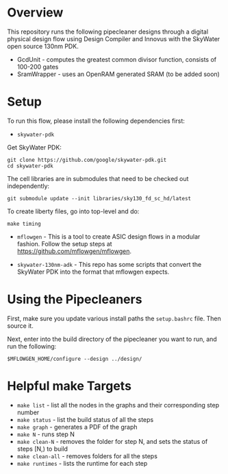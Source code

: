 # Overview
This repository runs the following pipecleaner designs through a digital physical design flow using Design Compiler and Innovus with the SkyWater open source 130nm PDK.
*  GcdUnit - computes the greatest common divisor function, consists of 100-200 gates
*  SramWrapper - uses an OpenRAM generated SRAM (to be added soon)

# Setup
To run this flow, please install the following dependencies first:

* `skywater-pdk` 

Get SkyWater PDK:
```
git clone https://github.com/google/skywater-pdk.git
cd skywater-pdk
```
The cell libraries are in submodules that need to be checked out independently:
```
git submodule update --init libraries/sky130_fd_sc_hd/latest
```
To create liberty files, go into top-level and do:
```
make timing
```

* `mflowgen` - This is a tool to create ASIC design flows in a modular fashion.
Follow the setup steps at https://github.com/mflowgen/mflowgen.

* `skywater-130nm-adk` - This repo has some scripts that convert the SkyWater PDK into the format that mflowgen expects.

# Using the Pipecleaners

First, make sure you update various install paths the `setup.bashrc` file. Then source it.

Next, enter into the build directory of the pipecleaner you want to run, and run the following:

`$MFLOWGEN_HOME/configure --design ../design/`

# Helpful make Targets
*  `make list` - list all the nodes in the graphs and their corresponding step number
*  `make status` - list the build status of all the steps
*  `make graph` - generates a PDF of the graph
*  `make N` - runs step N
*  `make clean-N` - removes the folder for step N, and sets the status of steps [N,) to build
*  `make clean-all` - removes folders for all the steps
*  `make runtimes` - lists the runtime for each step
